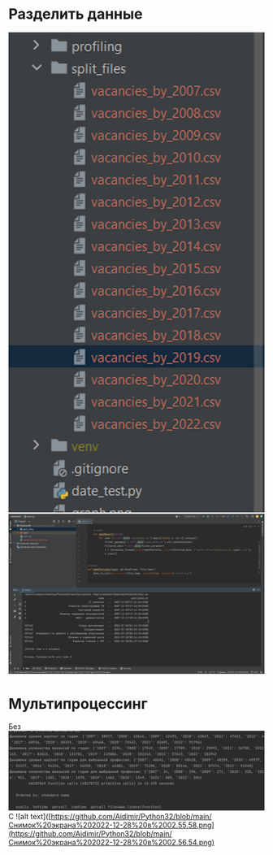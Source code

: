 # Разделить данные
![alt text](https://github.com/Aidimir/Python32/blob/main/Снимок%20экрана%202022-12-28%20в%2002.04.29.png)
![alt text](https://github.com/Aidimir/Python32/blob/main/Снимок%20экрана%202022-12-28%20в%2002.21.51.png)
# Мультипроцессинг
Без
![alt text](https://github.com/Aidimir/Python32/blob/main/Снимок%20экрана%202022-12-28%20в%2002.55.58.png)
С
![alt text]([https://github.com/Aidimir/Python32/blob/main/Снимок%20экрана%202022-12-28%20в%2002.55.58.png](https://github.com/Aidimir/Python32/blob/main/Снимок%20экрана%202022-12-28%20в%2002.56.54.png)
